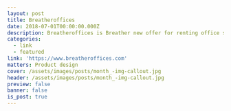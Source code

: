 ```yaml
---
layout: post
title: Breatheroffices
date: 2018-07-01T00:00:00.000Z
description: Breatheroffices is Breather new offer for renting office spaces.
categories:
  - link
  - featured
link: 'https://www.breatheroffices.com'
matters: Product design
cover: /assets/images/posts/month_-img-callout.jpg
header: /assets/images/posts/month_-img-callout.jpg
preview: false
banner: false
is_post: true
---
```


